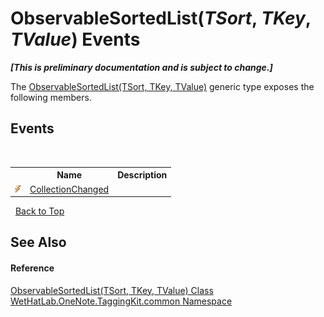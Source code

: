 # ObservableSortedList(*TSort*, *TKey*, *TValue*) Events
 _**\[This is preliminary documentation and is subject to change.\]**_

The <a href="89870249-f56d-ac32-0b8d-d26e5712ecac.md">ObservableSortedList(TSort, TKey, TValue)</a> generic type exposes the following members.


## Events
&nbsp;<table><tr><th></th><th>Name</th><th>Description</th></tr><tr><td>![Public event](media/pubevent.gif "Public event")</td><td><a href="5727436d-9213-fab2-f4db-b7b981a2894b.md">CollectionChanged</a></td><td /></tr></table>&nbsp;
<a href="#observablesortedlist(*tsort*,-*tkey*,-*tvalue*)-events">Back to Top</a>

## See Also


#### Reference
<a href="89870249-f56d-ac32-0b8d-d26e5712ecac.md">ObservableSortedList(TSort, TKey, TValue) Class</a><br /><a href="bcdbab9c-63d1-48a4-6937-af53fb8d9a55.md">WetHatLab.OneNote.TaggingKit.common Namespace</a><br />
